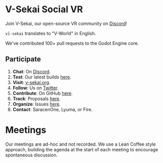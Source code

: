 # V-Sekai Social VR

Join V-Sekai, our open-source VR community on [Discord](https://discord.gg/7BQDHesck8)! 

`vī-sekai` translates to "V-World" in English.

We've contributed 100+ pull requests to the Godot Engine core.

## Participate

1. **Chat**: On [Discord](https://discord.gg/7BQDHesck8).
2. **Test**: Our latest builds [here](https://v-sekai.github.io/manuals/features/play_latest.html).
3. **Visit**: [v-sekai.org](https://v-sekai.org).
4. **Follow**: Us on [Twitter](https://twitter.com/VSekaiOfficial).
5. **Contribute**: On GitHub [here](https://github.com/V-Sekai).
6. **Track**: Proposals [here](https://github.com/V-Sekai/manuals/issues).
7. **Organize**: Issues [here](https://github.com/V-Sekai/v-sekai-game/issues).
8. **Contact**: SaracenOne, Lyuma, or Fire.

# Meetings

Our meetings are ad-hoc and not recorded. We use a Lean Coffee style approach, building the agenda at the start of each meeting to encourage spontaneous discussion.